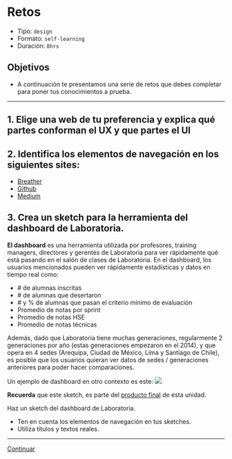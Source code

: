 # Retos
- Tipo: `design`
- Formato: `self-learning`
- Duración: `8hrs`

## Objetivos

- A continuación te presentamos una serie de retos que debes completar para
poner tus conocimientos a prueba.

***

## 1. Elige una web de tu preferencia y explica qué partes conforman el UX y que partes el UI


## 2. Identifica los elementos de navegación en los siguientes sites:
 
 * [Breather](http://breather.com/)
 * [Github](https://github.com)
 * [Medium](http://medium.com)
 
## 3. Crea un sketch para la herramienta del dashboard de Laboratoria. 

**El dashboard** es una herramienta utilizada por profesores, training managers, directores y gerentes de Laboratoria para ver rápidamente qué está pasando en el salón de clases de Laboratoria. En el dashboard, los usuarios mencionados pueden ver rápidamente estadísticas y datos en tiempo real como:

- \# de alumnas inscritas
- \# de alumnas que desertaron
- \# y % de alumnas que pasan el criterio mínimo de evaluación
- Promedio de notas por sprint
- Promedio de notas HSE
- Promedio de notas técnicas

Además, dado que Laboratoria tiene muchas generaciones, regularmente 2 generaciones por año (estas generaciones empezaron en el 2014), y que opera en 4 sedes (Arequipa, Ciudad de México, Lima y Santiago de Chile), es posible que los usuarios quieran ver datos de sedes / generaciones anteriores para poder hacer comparaciones.

Un ejemplo de dashboard en otro contexto es este: ![](https://cdn.colorlib.com/wp/wp-content/uploads/sites/2/free-bootstrap-admin-dashboard-templates.jpg)

**Recuerda** que este sketch, es parte del [producto final](https://github.com/Laboratoria/curricula-js/blob/01-intro/02-interactive-site/05-data-dashboard/02-final-product-challenge.md) de esta unidad. 

Haz un sketch del dashboard de Laboratoria.

* Ten en cuenta los elementos de navegación en tus sketches.
* Utiliza títulos y textos reales.




***
[Continuar](10-solutions-challenge.md)